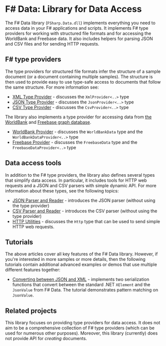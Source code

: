 # F# Data: Library for Data Access

The F# Data library (`FSharp.Data.dll`) implements everything you need to access data 
in your F# applications and scripts. It implements F# type providers for working with 
structured file formats and for accessing the WorldBank and Freebase data. It 
also includes helpers for parsing JSON and CSV files and for sending HTTP requests.

## F# type providers

The type providers for structured file formats infer the structure of a sample 
document (or a document containing multiple samples). The structure is then used
to provide easy to use type-safe access to documents that follow the same structure.
For more information see:

 * [XML Type Provider](library/XmlProvider.html) - discusses the `XmlProvider<..>` type
 * [JSON Type Provider](library/JsonProvider.html) - discusses the `JsonProvider<..>` type
 * [CSV Type Provider](library/CsvProvider.html) - discusses the `CsvProvider<..>` type

The library also implements a type provider for accessing data from 
[the WorldBank](http://data.worldbank.org/) and [Freebase graph database](http://www.freebase.com/).

 * [WorldBank Provider](library/WorldBank.html) - discusses the `WorldBankData` type 
   and the `WorldBankDataProvider<..>` type
 * [Freebase Provider](library/Freebase.html) - discusses the `FreebaseData` type 
   and the `FreebaseDataProvider<..>` type

## Data access tools
 
In addition to the F# type providers, the library also defines several types that 
simplify data access. In particular, it includes tools for HTTP web requests and a 
JSON and CSV parsers with simple dynamic API. For more information about these types, see the 
following topics:

 * [JSON Parser and Reader](library/JsonValue.html) - introduces the JSON parser 
   (without using the type provider)
 * [CSV Parser and Reader](library/CsvFile.html) - introduces the CSV parser 
   (without using the type provider)
 * [HTTP Utilities](library/Http.html) - discusses the `Http` type that can be used
   to send simple HTTP web requests.

## Tutorials

The above articles cover all key features of the F# Data library. However, if you're interested
in more samples or more details, then the following tutorials contain additional advanced examples 
or demos that use multiple different features together:

 * [Converting between JSON and XML](tutorials/JsonToXml.html) - implements two serialization 
   functions that convert between the standard .NET `XElement` and the `JsonValue` from F# Data.
   The tutorial demonstrates pattern matching on `JsonValue`.

## Related projects

This library focuses on providing type providers for data access.
It does not aim to be a comprehensive collection of F# type 
providers (which can be used for numerous other purposes). Moreover, this library 
(currently) does not provide API for _creating_ documents.
